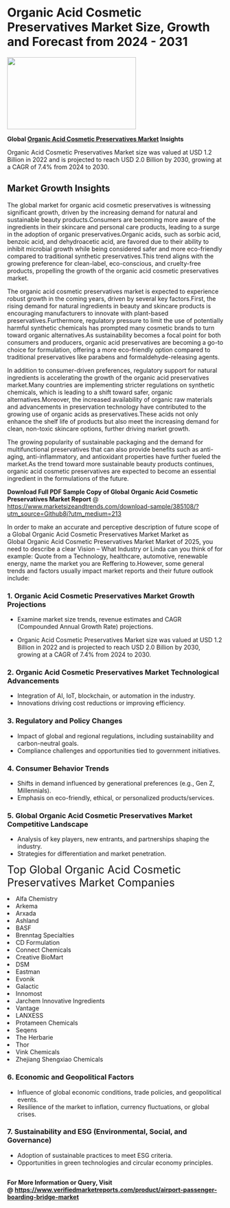 <H1>Organic Acid Cosmetic Preservatives Market Size, Growth and Forecast from 2024 - 2031</H1><img class="aligncenter size-medium wp-image-584254" src="https://thirdeyenews.in/wp-content/uploads/2024/09/Global-Market-Research-300x168.jpeg" alt="" width="300" height="168" /><p><strong>Global&nbsp;<a href="https://www.marketsizeandtrends.com/download-sample/385108/?utm_source=Github8j?utm_medium=213">Organic Acid Cosmetic Preservatives Market</a> Insights</strong></p><p>Organic Acid Cosmetic Preservatives Market size was valued at USD 1.2 Billion in 2022 and is projected to reach USD 2.0 Billion by 2030, growing at a CAGR of 7.4% from 2024 to 2030.</p><p><h2>Market Growth Insights</h2> <p>The global market for organic acid cosmetic preservatives is witnessing significant growth, driven by the increasing demand for natural and sustainable beauty products.Consumers are becoming more aware of the ingredients in their skincare and personal care products, leading to a surge in the adoption of organic preservatives.Organic acids, such as sorbic acid, benzoic acid, and dehydroacetic acid, are favored due to their ability to inhibit microbial growth while being considered safer and more eco-friendly compared to traditional synthetic preservatives.This trend aligns with the growing preference for clean-label, eco-conscious, and cruelty-free products, propelling the growth of the organic acid cosmetic preservatives market.</p> <p>The organic acid cosmetic preservatives market is expected to experience robust growth in the coming years, driven by several key factors.First, the rising demand for natural ingredients in beauty and skincare products is encouraging manufacturers to innovate with plant-based preservatives.Furthermore, regulatory pressure to limit the use of potentially harmful synthetic chemicals has prompted many cosmetic brands to turn toward organic alternatives.As sustainability becomes a focal point for both consumers and producers, organic acid preservatives are becoming a go-to choice for formulation, offering a more eco-friendly option compared to traditional preservatives like parabens and formaldehyde-releasing agents.</p> <p>In addition to consumer-driven preferences, regulatory support for natural ingredients is accelerating the growth of the organic acid preservatives market.Many countries are implementing stricter regulations on synthetic chemicals, which is leading to a shift toward safer, organic alternatives.Moreover, the increased availability of organic raw materials and advancements in preservation technology have contributed to the growing use of organic acids as preservatives.These acids not only enhance the shelf life of products but also meet the increasing demand for clean, non-toxic skincare options, further driving market growth.</p> <p>The growing popularity of sustainable packaging and the demand for multifunctional preservatives that can also provide benefits such as anti-aging, anti-inflammatory, and antioxidant properties have further fueled the market.As the trend toward more sustainable beauty products continues, organic acid cosmetic preservatives are expected to become an essential ingredient in the formulations of the future.</p> <p><span class=""><strong>Download Full PDF Sample Copy of Global Organic Acid Cosmetic Preservatives Market Report</strong> @ <a href="https://www.marketsizeandtrends.com/download-sample/385108/?utm_source=Github8j?utm_medium=213" target="_blank">https://www.marketsizeandtrends.com/download-sample/385108/?utm_source=Github8j?utm_medium=213</a></span></p><p>In order to make an accurate and perceptive description of future scope of a Global&nbsp;Organic Acid Cosmetic Preservatives Market Market as Global&nbsp;Organic Acid Cosmetic Preservatives Market Market of 2025, you need to describe a clear Vision &ndash; What Industry or Linda can you think of for example: Quote from a Technology, healthcare, automotive, renewable energy, name the market you are Reffering to.However, some general trends and factors usually impact market reports and their future outlook include:</p><h3>1.&nbsp;<strong>Organic Acid Cosmetic Preservatives Market Growth Projections</strong></h3><ul><li>Examine market size trends, revenue estimates and CAGR (Compounded Annual Growth Rate) projections.</li><li><p>Organic Acid Cosmetic Preservatives Market size was valued at USD 1.2 Billion in 2022 and is projected to reach USD 2.0 Billion by 2030, growing at a CAGR of 7.4% from 2024 to 2030.</p></li></ul><h3>2.&nbsp;<strong>Organic Acid Cosmetic Preservatives Market Technological Advancements</strong></h3><ul><li>Integration of AI, IoT, blockchain, or automation in the industry.</li><li>Innovations driving cost reductions or improving efficiency.</li></ul><h3>3.&nbsp;<strong>Regulatory and Policy Changes</strong></h3><ul><li>Impact of global and regional regulations, including sustainability and carbon-neutral goals.</li><li>Compliance challenges and opportunities tied to government initiatives.</li></ul><h3>4.&nbsp;<strong>Consumer Behavior Trends</strong></h3><ul><li>Shifts in demand influenced by generational preferences (e.g., Gen Z, Millennials).</li><li>Emphasis on eco-friendly, ethical, or personalized products/services.</li></ul><h3>5.&nbsp;<strong>Global Organic Acid Cosmetic Preservatives Market Competitive Landscape</strong></h3><ul><li>Analysis of key players, new entrants, and partnerships shaping the industry.</li><li>Strategies for differentiation and market penetration.</li></ul><p data-pm-slice="1 1 []"><span style="color: inherit; font-family: inherit; font-size: 25px;">Top Global Organic Acid Cosmetic Preservatives Market Companies</span></p><div class="" data-test-id=""><p><li>Alfa Chemistry</li><li> Arkema</li><li> Arxada</li><li> Ashland</li><li> BASF</li><li> Brenntag Specialties</li><li> CD Formulation</li><li> Connect Chemicals</li><li> Creative BioMart</li><li> DSM</li><li> Eastman</li><li> Evonik</li><li> Galactic</li><li> Innomost</li><li> Jarchem Innovative Ingredients</li><li> Vantage</li><li> LANXESS</li><li> Protameen Chemicals</li><li> Seqens</li><li> The Herbarie</li><li> Thor</li><li> Vink Chemicals</li><li> Zhejiang Shengxiao Chemicals</li></p></div><h3>6.&nbsp;<strong>Economic and Geopolitical Factors</strong></h3><ul><li>Influence of global economic conditions, trade policies, and geopolitical events.</li><li>Resilience of the market to inflation, currency fluctuations, or global crises.</li></ul><h3>7.&nbsp;<strong>Sustainability and ESG (Environmental, Social, and Governance)</strong></h3><ul><li>Adoption of sustainable practices to meet ESG criteria.</li><li>Opportunities in green technologies and circular economy principles.</li></ul><h2><strong style="font-size: 14px;">For More Information or Query, Visit @&nbsp;</strong><a style="background-color: #ffffff; font-size: 14px;" href="https://www.marketsizeandtrends.com/report/organic-acid-cosmetic-preservatives-market/" target="_blank">https://www.verifiedmarketreports.com/product/airport-passenger-boarding-bridge-market</a></h2>